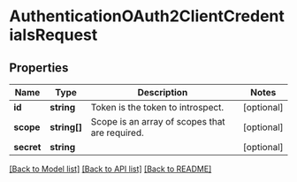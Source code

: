 # AuthenticationOAuth2ClientCredentialsRequest

## Properties
Name | Type | Description | Notes
------------ | ------------- | ------------- | -------------
**id** | **string** | Token is the token to introspect. | [optional] 
**scope** | **string[]** | Scope is an array of scopes that are required. | [optional] 
**secret** | **string** |  | [optional] 

[[Back to Model list]](../README.md#documentation-for-models) [[Back to API list]](../README.md#documentation-for-api-endpoints) [[Back to README]](../README.md)


